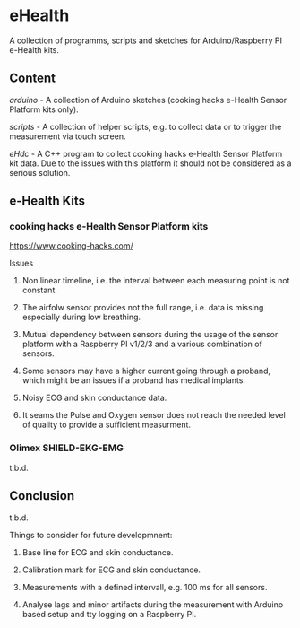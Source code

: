 # eHealth

A collection of programms, scripts and sketches for Arduino/Raspberry PI e-Health kits.

## Content

*arduino* - A collection of Arduino sketches (cooking hacks e-Health Sensor Platform kits only).

*scripts* - A collection of helper scripts, e.g. to collect data or to trigger the measurement via touch screen.

*eHdc* - A C++ program to collect cooking hacks e-Health Sensor Platform kit data. Due to the issues with this platform it should not be considered as a serious solution. 

## e-Health Kits

### cooking hacks e-Health Sensor Platform kits

<https://www.cooking-hacks.com/>


Issues

1. Non linear timeline, i.e. the interval between each measuring point is not constant.

2. The airfolw sensor provides not the full range, i.e. data is missing especially during low breathing.

3. Mutual dependency between sensors during the usage of the sensor platform with a Raspberry PI v1/2/3 and a various combination of sensors.

4. Some sensors may have a higher current going through a proband, which might be an issues if a proband has medical implants.

5. Noisy ECG and skin conductance data.

6. It seams the Pulse and Oxygen sensor does not reach the needed level of quality to provide a sufficient measurment.


### Olimex SHIELD-EKG-EMG

t.b.d.

## Conclusion

t.b.d.

Things to consider for future developmnent:

1. Base line for ECG and skin conductance.

2. Calibration mark for ECG and skin conductance.

3. Measurements with a defined intervall, e.g. 100 ms for all sensors.

7. Analyse lags and minor artifacts during the measurement with Arduino based setup and tty logging on a Raspberry PI.
